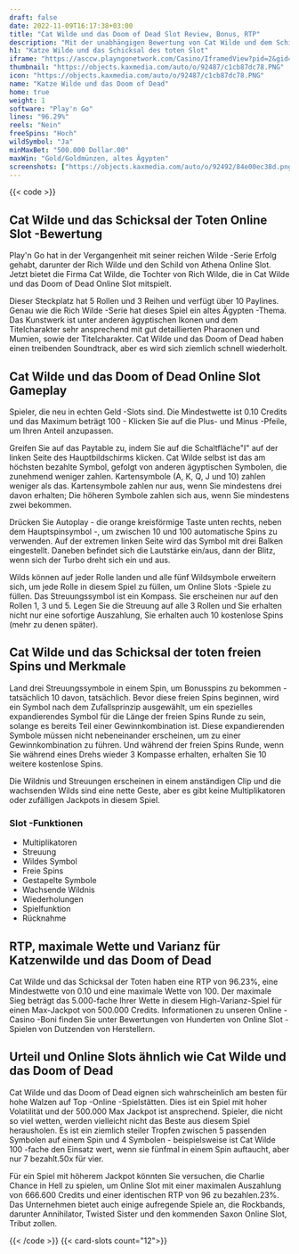 ```yaml
---
draft: false
date: 2022-11-09T16:17:38+03:00
title: "Cat Wilde und das Doom of Dead Slot Review, Bonus, RTP"
description: "Mit der unabhängigen Bewertung von Cat Wilde und dem Schicksal des toten Slot von Play'n Go können Sie hier kostenlos oder echtes Geld spielen und hier einen Bonus erhalten!"
h1: "Katze Wilde und das Schicksal des toten Slot"
iframe: "https://asccw.playngonetwork.com/Casino/IframedView?pid=2&gid=doomofdead&lang=en_US&practice=1&channel=desktop&div=flashobject&width=100%25&height=100%25&user=&password=&ctx=&demo=2&brand=&lobby=&rccurrentsessiontime=0&rcintervaltime=0&rcaccounthistoryurl=&rccontinueurl=&rcexiturl=&rchistoryurlmode=&autoplaylimits=0&autoplayreset=0&callback=flashCallback&rcmga=&resourcelevel=0&hasjackpots=False&country=&pauseplay=&playlimit=&selftest=&sessiontime=&coreweburl=https://asccw.playngonetwork.com/&showpoweredby=True"
thumbnail: "https://objects.kaxmedia.com/auto/o/92487/c1cb87dc78.PNG"
icon: "https://objects.kaxmedia.com/auto/o/92487/c1cb87dc78.PNG"
name: "Katze Wilde und das Doom of Dead"
home: true
weight: 1
software: "Play'n Go"
lines: "96.29%"
reels: "Nein"
freeSpins: "Hoch"
wildSymbol: "Ja"
minMaxBet: "500.000 Dollar.00"
maxWin: "Gold/Goldmünzen, altes Ägypten"
screenshots: ["https://objects.kaxmedia.com/auto/o/92492/84e00ec38d.png"]
---
```


{{< code >}}<h2> Cat Wilde und das Schicksal der Toten Online Slot -Bewertung</h2><p>Play'n Go hat in der Vergangenheit mit seiner reichen Wilde -Serie Erfolg gehabt, darunter der Rich Wilde und den Schild von Athena Online Slot. Jetzt bietet die Firma Cat Wilde, die Tochter von Rich Wilde, die in Cat Wilde und das Doom of Dead Online Slot mitspielt.</p><p>Dieser Steckplatz hat 5 Rollen und 3 Reihen und verfügt über 10 Paylines. Genau wie die Rich Wilde -Serie hat dieses Spiel ein altes Ägypten -Thema. Das Kunstwerk ist unter anderen ägyptischen Ikonen und dem Titelcharakter sehr ansprechend mit gut detaillierten Pharaonen und Mumien, sowie der Titelcharakter. Cat Wilde und das Doom of Dead haben einen treibenden Soundtrack, aber es wird sich ziemlich schnell wiederholt.</p><h2> Cat Wilde und das Doom of Dead Online Slot Gameplay</h2><p>Spieler, die neu in echten Geld -Slots sind. Die Mindestwette ist 0.10 Credits und das Maximum beträgt 100 - Klicken Sie auf die Plus- und Minus -Pfeile, um Ihren Anteil anzupassen.</p><p>Greifen Sie auf das Paytable zu, indem Sie auf die Schaltfläche"I" auf der linken Seite des Hauptbildschirms klicken. Cat Wilde selbst ist das am höchsten bezahlte Symbol, gefolgt von anderen ägyptischen Symbolen, die zunehmend weniger zahlen. Kartensymbole (A, K, Q, J und 10) zahlen weniger als das. Kartensymbole zahlen nur aus, wenn Sie mindestens drei davon erhalten; Die höheren Symbole zahlen sich aus, wenn Sie mindestens zwei bekommen.</p><p>Drücken Sie Autoplay - die orange kreisförmige Taste unten rechts, neben dem Hauptspinsymbol -, um zwischen 10 und 100 automatische Spins zu verwenden. Auf der extremen linken Seite wird das Symbol mit drei Balken eingestellt. Daneben befindet sich die Lautstärke ein/aus, dann der Blitz, wenn sich der Turbo dreht sich ein und aus.</p><p>Wilds können auf jeder Rolle landen und alle fünf Wildsymbole erweitern sich, um jede Rolle in diesem Spiel zu füllen, um Online Slots -Spiele zu füllen. Das Streuungssymbol ist ein Kompass. Sie erscheinen nur auf den Rollen 1, 3 und 5. Legen Sie die Streuung auf alle 3 Rollen und Sie erhalten nicht nur eine sofortige Auszahlung, Sie erhalten auch 10 kostenlose Spins (mehr zu denen später).</p><h2> Cat Wilde und das Schicksal der toten freien Spins und Merkmale</h2><p>Land drei Streuungssymbole in einem Spin, um Bonusspins zu bekommen - tatsächlich 10 davon, tatsächlich. Bevor diese freien Spins beginnen, wird ein Symbol nach dem Zufallsprinzip ausgewählt, um ein spezielles expandierendes Symbol für die Länge der freien Spins Runde zu sein, solange es bereits Teil einer Gewinnkombination ist. Diese expandierenden Symbole müssen nicht nebeneinander erscheinen, um zu einer Gewinnkombination zu führen. Und während der freien Spins Runde, wenn Sie während eines Drehs wieder 3 Kompasse erhalten, erhalten Sie 10 weitere kostenlose Spins.</p><p>Die Wildnis und Streuungen erscheinen in einem anständigen Clip und die wachsenden Wilds sind eine nette Geste, aber es gibt keine Multiplikatoren oder zufälligen Jackpots in diesem Spiel.</p><h3>
Slot -Funktionen</h3><ul>
<li></span>
Multiplikatoren</li>
<li></span>
Streuung</li>
<li></span>
Wildes Symbol</li>
<li></span>
Freie Spins</li>
<li></span>
Gestapelte Symbole</li>
<li></span>
Wachsende Wildnis</li>
<li></span>
Wiederholungen</li>
<li></span>
Spielfunktion</li>
<li></span>
Rücknahme</li></ul><h2> RTP, maximale Wette und Varianz für Katzenwilde und das Doom of Dead</h2><p> Cat Wilde und das Schicksal der Toten haben eine RTP von 96.23%, eine Mindestwette von 0.10 und eine maximale Wette von 100. Der maximale Sieg beträgt das 5.000-fache Ihrer Wette in diesem High-Varianz-Spiel für einen Max-Jackpot von 500.000 Credits. Informationen zu unseren Online -Casino -Boni finden Sie unter Bewertungen von Hunderten von Online Slot -Spielen von Dutzenden von Herstellern.</p><h2> Urteil und Online Slots ähnlich wie Cat Wilde und das Doom of Dead</h2><p> Cat Wilde und das Doom of Dead eignen sich wahrscheinlich am besten für hohe Walzen auf Top -Online -Spielstätten. Dies ist ein Spiel mit hoher Volatilität und der 500.000 Max Jackpot ist ansprechend. Spieler, die nicht so viel wetten, werden vielleicht nicht das Beste aus diesem Spiel herausholen. Es ist ein ziemlich steiler Tropfen zwischen 5 passenden Symbolen auf einem Spin und 4 Symbolen - beispielsweise ist Cat Wilde 100 -fache den Einsatz wert, wenn sie fünfmal in einem Spin auftaucht, aber nur 7 bezahlt.50x für vier.</p><p>Für ein Spiel mit höherem Jackpot könnten Sie versuchen, die Charlie Chance in Hell zu spielen, um Online Slot mit einer maximalen Auszahlung von 666.600 Credits und einer identischen RTP von 96 zu bezahlen.23%. Das Unternehmen bietet auch einige aufregende Spiele an, die Rockbands, darunter Annihilator, Twisted Sister und den kommenden Saxon Online Slot, Tribut zollen.</p>{{< /code >}}
{{< card-slots count="12">}}